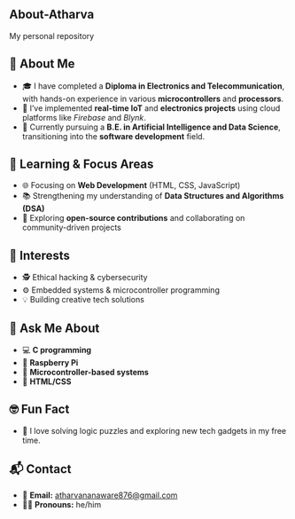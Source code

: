 ## About-Atharva
My personal repository

## 👋 About Me

- 🎓 I have completed a **Diploma in Electronics and Telecommunication**, with hands-on experience in various **microcontrollers** and **processors**.
- 🚀 I’ve implemented **real-time IoT** and **electronics projects** using cloud platforms like *Firebase* and *Blynk*.
- 📘 Currently pursuing a **B.E. in Artificial Intelligence and Data Science**, transitioning into the **software development** field.

## 🧠 Learning & Focus Areas

- 🌐 Focusing on **Web Development** (HTML, CSS, JavaScript)
- 📚 Strengthening my understanding of **Data Structures and Algorithms (DSA)**
- 🤝 Exploring **open-source contributions** and collaborating on community-driven projects

## 🔐 Interests

- 🕵️ Ethical hacking & cybersecurity
- ⚙️ Embedded systems & microcontroller programming
- 💡 Building creative tech solutions

## 💬 Ask Me About

- 💻 **C programming**
- 🍓 **Raspberry Pi**
- 🔌 **Microcontroller-based systems**
- 🎨 **HTML/CSS**

## 🤓 Fun Fact

- 🧩 I love solving logic puzzles and exploring new tech gadgets in my free time.

## 📬 Contact

- 📧 **Email:** [atharvananaware876@gmail.com](mailto:atharvananaware876@gmail.com)
- 🙋‍♂️ **Pronouns:** he/him


